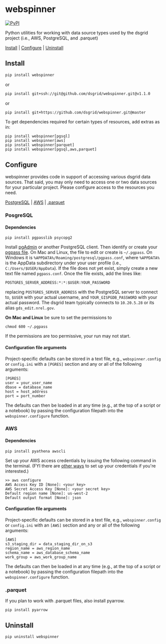# webspinner
[![PyPI](https://img.shields.io/pypi/v/webspinner.svg)](https://pypi.python.org/pypi/webspinner/)

Python utilities for working with data source types used by the dsgrid project 
(i.e., AWS, PostgreSQL, and .parquet)

[Install](#install) | [Configure](#configure) | [Uninstall](#uninstall)

## Install

```bash
pip install webspinner
```

or 

```bash
pip install git+ssh://git@github.com/dsgrid/webspinner.git@v1.1.0
```

or 

```bash
pip install git+https://github.com/dsgrid/webspinner.git@master
```

To get dependencies required for certain types of resources, add extras as in:

```
pip install webspinner[pgsql]
pip install webspinner[aws]
pip install webspinner[parquet]
pip install webspinner[pgsql,aws,parquet]
```

## Configure

webspinner provides code in support of accessing various dsgrid data sources. 
That said, you may only need to access one or two data sources for your particular 
project. Please configure access to the resources you need.

[PostgreSQL](#posgresql) | [AWS](#aws) | [.parquet](#parquet)

### PosgreSQL

#### Dependencies

```
pip install pgpasslib psycopg2
```

Install [pgAdmin](https://www.pgadmin.org/download/) or another PostgreSQL client. 
Then identify or create your [pgpass file](https://www.postgresql.org/docs/9.1/static/libpq-pgpass.html). 
On Mac and Linux, the file to edit or create is `~/.pgpass`. On Windows it is 
`%APPDATA%/Roaming/postgresql/pgpass.conf`, where `%APPDATA%` is the AppData 
subdirectory under your user profile (i.e., `C:/Users/$USER/AppData`). If the 
file does not yet exist, simply create a new text file named `pgpass.conf`. 
Once the file exists, add the lines like:

```
POSTGRES_SERVER_ADDRESS:*:*:$USER:YOUR_PASSWORD
```

replacing `POSTGRES_SERVER_ADDRESS` with the PostgreSQL server to connect to, 
`$USER` with your actual username, and `YOUR_GISPGDB_PASSWORD` with your actual 
password. The dsgrid team typically connects to `10.20.5.28` or its alias 
`gds_edit.nrel.gov`.

**On Mac and Linux** be sure to set the permissions to

```
chmod 600 ~/.pgpass
```

If the permissions are too permissive, your run may not start.

#### Configuration file arguments

Project-specific defaults can be stored in a text file, e.g., `webspinner.config` 
or `config.ini` with a `[PGRES]` section and any or all of the following arguments:

```
[PGRES]
user = your_user_name
dbase = database_name
host = host_address
port = port_number
```

The defaults can then be loaded in at any time (e.g., at the top of a script or 
a notebook) by passing the configuration filepath into the `webspinner.configure` 
function.

### AWS

#### Dependencies

```
pip install pyathena awscli
```

Set up your AWS access credentials by issuing the following command in the terminal. 
(FYI there are [other ways](https://boto3.amazonaws.com/v1/documentation/api/latest/guide/configuration.html#guide-configuration) 
to set up your credentials if you're interested.)

```
>> aws configure
AWS Access Key ID [None]: <your key>
AWS Secret Access Key [None]: <your secret key>
Default region name [None]: us-west-2
Default output format [None]: json
```

#### Configuration file arguments

Project-specific defaults can be stored in a text file, e.g., `webspinner.config` 
or `config.ini` with an `[AWS]` section and any or all of the following arguments:

```
[AWS]
s3_staging_dir = data_staging_dir_on_s3
region_name = aws_region_name
schema_name = aws_database_schema_name
work_group = aws_work_group_name
```

The defaults can then be loaded in at any time (e.g., at the top of a script or 
a notebook) by passing the configuration filepath into the `webspinner.configure` 
function.

### .parquet

If you plan to work with .parquet files, also install pyarrow.

```
pip install pyarrow
```

## Uninstall

```
pip uninstall webspinner
```

